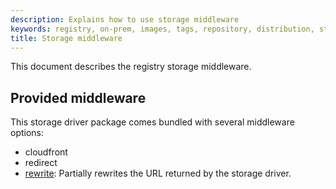 ```yaml
---
description: Explains how to use storage middleware
keywords: registry, on-prem, images, tags, repository, distribution, storage drivers, advanced
title: Storage middleware
---
```


This document describes the registry storage middleware.

## Provided middleware

This storage driver package comes bundled with several middleware options:

- cloudfront
- redirect
- [rewrite](rewrite): Partially rewrites the URL returned by the storage driver.
